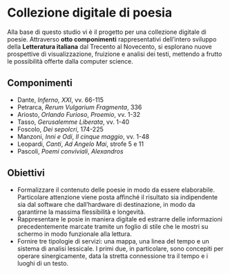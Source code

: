 # Collezione digitale di poesia

Alla base di questo studio vi è il progetto per una collezione digitale di poesie. Attraverso **otto componimenti** rappresentativi dell’intero sviluppo della **Letteratura italiana** dal Trecento al Novecento, si esplorano nuove prospettive di visualizzazione, fruizione e analisi dei testi, mettendo a frutto le possibilità offerte dalla computer science.

## Componimenti

- 	Dante, *Inferno, XXI*, vv. 66-115
- 	Petrarca, *Rerum Vulgarium Fragmenta*, 336
- 	Ariosto, *Orlando Furioso*, *Proemio*, vv. 1-32
- 	Tasso, *Gerusalemme Liberata*, vv. 1-40
- 	Foscolo, *Dei sepolcri*, 174-225
- 	Manzoni, *Inni e Odi*, *Il cinque maggio*, vv. 1-48
- 	Leopardi, *Canti*, *Ad Angelo Mai*, strofe 5 e 11
- 	Pascoli, *Poemi conviviali*, *Alexandros*

## Obiettivi

- Formalizzare il contenuto delle poesie in modo da essere elaborabile. Particolare attenzione viene posta affinché il risultato sia indipendente sia dal software che dall’hardware di destinazione, in modo da garantirne la massima flessibilità e longevità.
- Rappresentare le posie in maniera digitale ed estrarre delle informazioni precedentemente marcate tramite un foglio di stile che le mostri su schermo in modo funzionale alla lettura.
- Fornire tre tipologie di servizi: una mappa, una linea del tempo e un sistema di analisi lessicale. I primi due, in particolare, sono concepiti per operare sinergicamente, data la stretta connessione tra il tempo e i luoghi di un testo.
